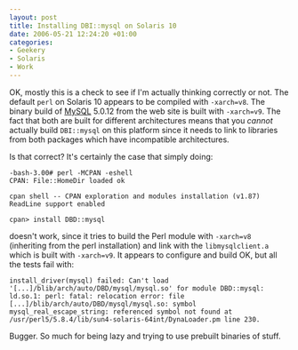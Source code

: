 ```yaml
---
layout: post
title: Installing DBI::mysql on Solaris 10
date: 2006-05-21 12:24:20 +01:00
categories:
- Geekery
- Solaris
- Work
---
```

OK, mostly this is a check to see if I'm actually thinking correctly or not.  The default `perl` on Solaris 10 appears to be compiled with `-xarch=v8`.  The binary build of [MySQL](http://www.mysql.com) 5.0.12 from the web site is built with `-xarch=v9`.  The fact that both are built for different architectures means that you *cannot* actually build `DBI::mysql` on this platform since it needs to link to libraries from both packages which have incompatible architectures.

Is that correct?  It's certainly the case that simply doing:

    -bash-3.00# perl -MCPAN -eshell
    CPAN: File::HomeDir loaded ok

    cpan shell -- CPAN exploration and modules installation (v1.87)
    ReadLine support enabled

    cpan> install DBD::mysql

doesn't work, since it tries to build the Perl module with `-xarch=v8` (inheriting from the perl installation) and link with the `libmysqlclient.a` which is built with `-xarch=v9`.  It appears to configure and build OK, but all the tests fail with:

`install_driver(mysql) failed: Can't load '[...]/blib/arch/auto/DBD/mysql/mysql.so' for module DBD::mysql: ld.so.1: perl: fatal: relocation error: file [...]/blib/arch/auto/DBD/mysql/mysql.so: symbol mysql_real_escape_string: referenced symbol not found at /usr/perl5/5.8.4/lib/sun4-solaris-64int/DynaLoader.pm line 230.`

Bugger.  So much for being lazy and trying to use prebuilt binaries of stuff.
